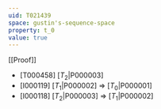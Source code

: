 ```yaml
---
uid: T021439
space: gustin's-sequence-space
property: t_0
value: true
---
```

[[Proof]]

* [T000458] [$T_2$|P000003]
* [I000119] [$T_1$|P000002] => [$T_0$|P000001]
* [I000118] [$T_2$|P000003] => [$T_1$|P000002]

